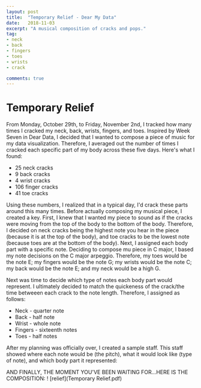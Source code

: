 ```yaml
---
layout: post
title:  "Temporary Relief - Dear My Data"
date:   2018-11-03
excerpt: "A musical composition of cracks and pops."
tag:
- neck
- back
- fingers
- toes
- wrists
- crack

comments: true
---
```


# Temporary Relief

From Monday, October 29th, to Friday, November 2nd, I tracked how many times I cracked my neck, back, wrists, fingers, and toes. Inspired by Week Seven in Dear Data, I decided that I wanted to compose a piece of music for my data visualization. Therefore, I averaged out the number of times I cracked each specific part of my body across these five days. Here's what I found:

+ 25 neck cracks
+ 9 back cracks
+ 4 wrist cracks
+ 106 finger cracks
+ 41 toe cracks

Using these numbers, I realized that in a typical day, I'd crack these parts around this many times. Before actually composing my musical piece, I created a key. First, I knew that I wanted my piece to sound as if the cracks were moving from the top of the body to the bottom of the body. Therefore, I decided on neck cracks being the highest note you hear in the piece (because it is at the top of the body), and toe cracks to be the lowest note (because toes are at the bottom of the body). Next, I assigned each body part with a specific note. Deciding to compose mu piece in C major, I based my note decisions on the C major arpeggio. Therefore, my toes would be the note E; my fingers would be the note G; my wrists would be the note C; my back would be the note E; and my neck would be a high G. 

Next was time to decide which type of notes each body part would represent. I ultimately decided to match the quickeness of the crack/the time betweeen each crack to the note length. Therefore, I assigned as follows:

+ Neck - quarter note
+ Back - half note
+ Wrist - whole note
+ Fingers - sixteenth notes
+ Toes - half notes

After my planning was officially over, I created a sample staff. This staff showed where each note would be (the pitch), what it would look like (type of note), and which body part it represented: 


AND FINALLY, THE MOMENT YOU'VE BEEN WAITING FOR...HERE IS THE COMPOSITION: 
! [relief](Temporary Relief.pdf) 
